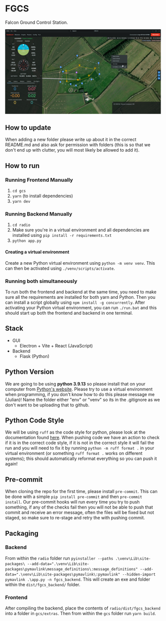 # FGCS

Falcon Ground Control Station.

![UI Screenshot](ui.png)

## How to update

When adding a new folder please write up about it in the correct README.md and also ask for permission with folders (this is so that we don't end up with clutter, you will most likely be allowed to add it).

## How to run

### Running Frontend Manually

1. `cd gcs`
2. `yarn` (to install dependencies)
3. `yarn dev`

### Running Backend Manually

1. `cd radio`
2. Make sure you're in a virtual environment and all dependencies are installed using `pip install -r requirements.txt`
3. `python app.py`

#### Creating a virtual environment

Create a new Python virtual environment using `python -m venv venv`. This can then be activated using `./venv/scripts/activate`.

### Running both simultaneously

To run both the frontend and backend at the same time, you need to make sure all the requirements are installed for both yarn and Python. Then you can install a script globally using `npm install -g concurrently`. After activating your Python virtual environment, you can run `./run.bat` and this should start up both the frontend and backend in one terminal.

## Stack

- GUI
  - Electron + Vite + React (JavaScript)
- Backend
  - Flask (Python)

## Python Version

We are going to be using **python 3.9.13** so please install that on your computer from [Python's website](https://www.python.org/downloads/). Please try to use a virtual environment when programming, if you don't know how to do this please message me (Julian)! Name the folder either "env" or "venv" so its in the .gitignore as we don't want to be uploading that to github.

## Python Code Style

We will be using `ruff` as the code style for python, please look at the documentation found [here](https://docs.astral.sh/ruff/). When pushing code we have an action to check if it is in the correct code style, if it is not in the correct style it will fail the run and you will need to fix it by running `python -m ruff format .` in your virtual environment (or something `ruff format .` works on different systems); this should automatically reformat everything so you can push it again!

## Pre-commit

When cloning the repo for the first time, please install `pre-commit`. This can be done with a simple `pip install pre-commit` and then `pre-commit install`. Our pre-commit hooks will run every time you try to push something, if any of the checks fail then you will not be able to push that commit and receive an error message, often the files will be fixed but not staged, so make sure to re-stage and retry the with pushing commit.

## Packaging

### Backend

From within the `radio` folder run `pyinstaller --paths .\venv\Lib\site-packages\ --add-data=".\venv\Lib\site-packages\pymavlink\message_definitions\:message_definitions" --add-data=".\venv\Lib\site-packages\pymavlink\:pymavlink" --hidden-import pymavlink .\app.py -n fgcs_backend`. This will create an exe and folder within the `dist/fgcs_backend/` folder.

### Frontend

After compiling the backend, place the contents of `radio/dist/fgcs_backend` into a folder in `gcs/extras`. Then from within the `gcs` folder run `yarn build`.
